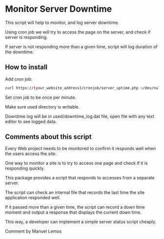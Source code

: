 # Monitor Server Downtime

This script will help to monitor, and log server downtime.

Using cron job we will try to access the page on the server, and check if server is responding.

If server is not responding more than a given time, script will log duration of the downtime.

## How to install

Add cron job:  
```bash
curl https://(your_website_address)/cronjob/server_uptime.php >/dev/null 2>&1  
```  
Set cron job to be once per minute.  

Make sure used directory is writable.

Downtime log will be in used/downtime_log.dat file, open file with any text editor to see logged data.

## Comments about this script

Every Web project needs to be monitored to confirm it responds well when the users access the site.

One way to monitor a site is to try to access one page and check if it is responding quickly.

This package provides a script that responds to accesses from a separate server.

The script can check an internal file that records the last time the site application responded well.

If it passed more than a given time, the script can record a down time moment and output a response that displays the current down time.

This way, a developer can implement a simple server status script cheaply.

Comment by Manuel Lemos